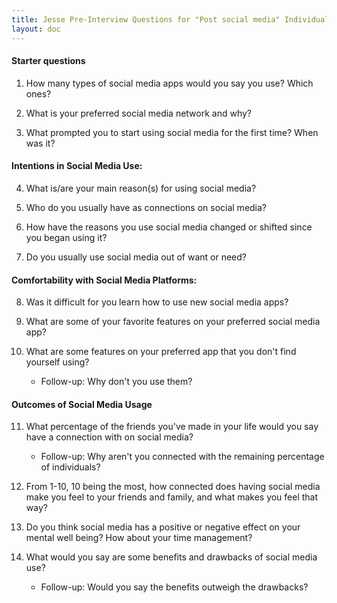 ```yaml
---
title: Jesse Pre-Interview Questions for "Post social media" Individual
layout: doc
---
```


#### Starter questions
1. How many types of social media apps would you say you use? Which ones?

2. What is your preferred social media network and why?

3. What prompted you to start using social media for the first time? When was it?

#### Intentions in Social Media Use:
4. What is/are your main reason(s) for using social media?

5. Who do you usually have as connections on social media?

6. How have the reasons you use social media changed or shifted since you began using it?

7. Do you usually use social media out of want or need? 

#### Comfortability with Social Media Platforms:
8. Was it difficult for you learn how to use new social media apps?

9. What are some of your favorite features on your preferred social media app?

10. What are some features on your preferred app that you don't find yourself using? 
    - Follow-up: Why don't you use them?

#### Outcomes of Social Media Usage 
11. What percentage of the friends you've made in your life would you say have a connection with on social media? 
    - Follow-up: Why aren't you connected with the remaining percentage of individuals?

12. From 1-10, 10 being the most, how connected does having social media make you feel to your friends and family, and what makes you feel that way?

13. Do you think social media has a positive or negative effect on your mental well being? How about your time management?

14. What would you say are some benefits and drawbacks of social media use?
    - Follow-up: Would you say the benefits outweigh the drawbacks?